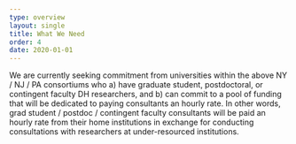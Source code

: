 ```yaml
---
type: overview
layout: single
title: What We Need
order: 4
date: 2020-01-01
---
```


We are currently seeking commitment from universities within the above NY / NJ / PA consortiums who a) have graduate student, postdoctoral, or contingent faculty DH researchers, and b) can commit to a pool of funding that will be dedicated to paying consultants an hourly rate. In other words, grad student / postdoc / contingent faculty consultants will be paid an hourly rate from their home institutions in exchange for conducting consultations with researchers at under-resourced institutions.
